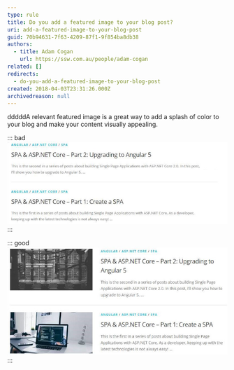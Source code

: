 ```yaml
---
type: rule
title: Do you add a featured image to your blog post?
uri: add-a-featured-image-to-your-blog-post
guid: 70b94631-7f63-4209-87f1-9f854ba8db38
authors:
  - title: Adam Cogan
    url: https://ssw.com.au/people/adam-cogan
related: []
redirects:
  - do-you-add-a-featured-image-to-your-blog-post
created: 2018-04-03T23:31:26.000Z
archivedreason: null
---
```

dddddA relevant featured image is a great way to add a splash of color to your blog and make your content visually appealing.

<!--endintro-->

::: bad\
![Figure: Bad Example – the content might be interesting but it is not very appealing](blog-no-feat-image.jpg)\
:::

::: good\
![Figure: Good Example – the content is more appealing](blog-with-feat-image.jpg)\
:::